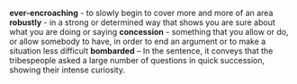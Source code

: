 **ever-encroaching** - to slowly begin to cover more and more of an area
**robustly** - in a strong or determined way that shows you are sure about what you are doing or saying
**concession** - something that you allow or do, or allow somebody to have, in order to end an argument or to make a situation less difficult
**bombarded** – In the sentence, it conveys that the tribespeople asked a large number of questions in quick succession, showing their intense curiosity.

